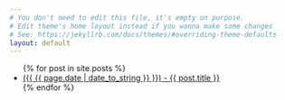 ```yaml
---
# You don't need to edit this file, it's empty on purpose.
# Edit theme's home layout instead if you wanna make some changes
# See: https://jekyllrb.com/docs/themes/#overriding-theme-defaults
layout: default
---
```

<ul>
    {% for post in site.posts %}
<li>
    <a href="{{ post.url }}">({{ {{ page.date | date_to_string }} }}) - {{ post.title }}</a>
</li>
    {% endfor %}
</ul>